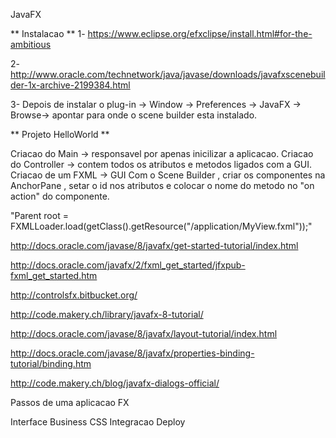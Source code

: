 JavaFX

** Instalacao **
1- https://www.eclipse.org/efxclipse/install.html#for-the-ambitious

2- http://www.oracle.com/technetwork/java/javase/downloads/javafxscenebuilder-1x-archive-2199384.html

3- Depois de instalar o plug-in -> Window -> Preferences -> JavaFX -> Browse-> apontar para onde o scene builder esta instalado.

** Projeto HelloWorld **

Criacao do Main -> responsavel por apenas inicilizar a aplicacao.
Criacao do Controller -> contem todos os atributos e metodos ligados com a GUI.
Criacao de um FXML -> GUI
Com o Scene Builder , criar os componentes na AnchorPane , setar o id nos atributos e colocar o nome do metodo no "on action" do componente.

"Parent root = FXMLLoader.load(getClass().getResource("/application/MyView.fxml"));"



http://docs.oracle.com/javase/8/javafx/get-started-tutorial/index.html

http://docs.oracle.com/javafx/2/fxml_get_started/jfxpub-fxml_get_started.htm

http://controlsfx.bitbucket.org/

http://code.makery.ch/library/javafx-8-tutorial/

http://docs.oracle.com/javase/8/javafx/layout-tutorial/index.html

http://docs.oracle.com/javase/8/javafx/properties-binding-tutorial/binding.htm

http://code.makery.ch/blog/javafx-dialogs-official/



Passos de uma aplicacao FX

Interface
Business
CSS
Integracao
Deploy
